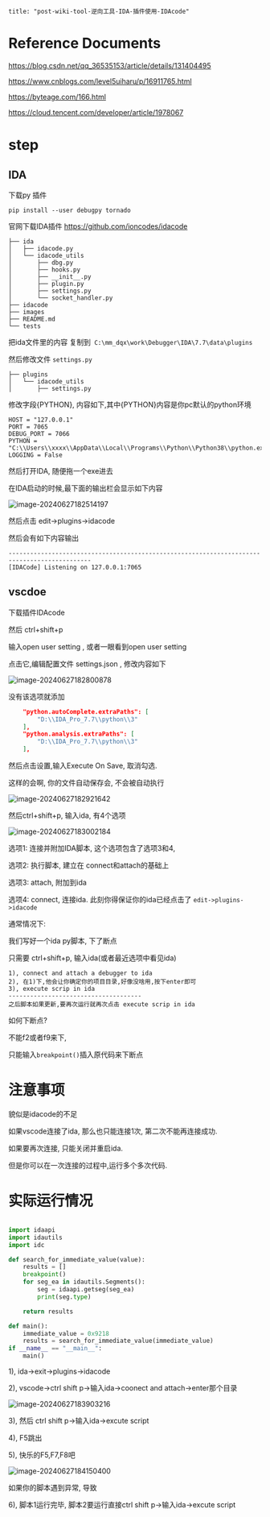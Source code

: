 ```
title: "post-wiki-tool-逆向工具-IDA-插件使用-IDAcode"
```



# Reference Documents



https://blog.csdn.net/qq_36535153/article/details/131404495

https://www.cnblogs.com/level5uiharu/p/16911765.html

https://byteage.com/166.html

https://cloud.tencent.com/developer/article/1978067



# step



## IDA

下载py 插件

```
pip install --user debugpy tornado
```





官网下载IDA插件 https://github.com/ioncodes/idacode

```
├── ida
│   ├── idacode.py
│   └── idacode_utils
│       ├── dbg.py
│       ├── hooks.py
│       ├── __init__.py
│       ├── plugin.py
│       ├── settings.py
│       └── socket_handler.py
├── idacode
├── images
├── README.md
└── tests
```

把ida文件里的内容 复制到` C:\mm_dqx\work\Debugger\IDA\7.7\data\plugins`

然后修改文件 `settings.py`

```
├── plugins
│   └── idacode_utils
│       ├── settings.py
```

修改字段{PYTHON}, 内容如下,其中{PYTHON}内容是你pc默认的python环境

```
HOST = "127.0.0.1"
PORT = 7065
DEBUG_PORT = 7066
PYTHON = "C:\\Users\\xxxx\\AppData\\Local\\Programs\\Python\\Python38\\python.exe"
LOGGING = False
```

然后打开IDA, 随便拖一个exe进去

在IDA启动的时候,最下面的输出栏会显示如下内容

![image-20240627182514197](./img/image-20240627182514197.png)



然后点击 edit->plugins->idacode

然后会有如下内容输出

```
---------------------------------------------------------------------------------------------
[IDACode] Listening on 127.0.0.1:7065
```



## vscdoe

下载插件IDAcode

然后 ctrl+shift+p

输入open user setting , 或者一眼看到open user setting

点击它,编辑配置文件 settings.json , 修改内容如下

![image-20240627182800878](./img/image-20240627182800878.png)

没有该选项就添加

```json
    "python.autoComplete.extraPaths": [
        "D:\\IDA_Pro_7.7\\python\\3"
    ],
    "python.analysis.extraPaths": [
        "D:\\IDA_Pro_7.7\\python\\3"
    ],
```



然后点击设置,输入Execute On Save, 取消勾选.

这样的会啊, 你的文件自动保存会, 不会被自动执行

![image-20240627182921642](./img/image-20240627182921642.png)



然后ctrl+shift+p, 输入ida, 有4个选项

![image-20240627183002184](./img/image-20240627183002184.png)

选项1: 连接并附加IDA脚本, 这个选项包含了选项3和4, 

选项2: 执行脚本, 建立在 connect和attach的基础上

选项3: attach, 附加到ida

选项4: connect, 连接ida. 此刻你得保证你的ida已经点击了 `edit->plugins->idacode`

通常情况下:

我们写好一个ida py脚本, 下了断点

只需要 ctrl+shift+p, 输入ida(或者最近选项中看见ida)

```
1), connect and attach a debugger to ida
2), 在1)下,他会让你确定你的项目目录,好像没啥用,按下enter即可
3), execute scrip in ida
-------------------------------------
之后脚本如果更新,要再次运行就再次点击 execute scrip in ida
```



如何下断点?

不能f2或者f9来下,

只能输入`breakpoint()`插入原代码来下断点







# 注意事项

貌似是idacode的不足

如果vscode连接了ida, 那么也只能连接1次, 第二次不能再连接成功. 

如果要再次连接, 只能关闭并重启ida.

但是你可以在一次连接的过程中,运行多个多次代码.



# 实际运行情况



```python

import idaapi
import idautils
import idc

def search_for_immediate_value(value):
    results = []
    breakpoint()
    for seg_ea in idautils.Segments():
        seg = idaapi.getseg(seg_ea)
        print(seg.type)

    return results

def main():
    immediate_value = 0x9218
    results = search_for_immediate_value(immediate_value)
if __name__ == "__main__":
    main()

```





1), ida->exit->plugins->idacode

2), vscode->ctrl shift p->输入ida->coonect and attach->enter那个目录

![image-20240627183903216](./img/image-20240627183903216.png)



3), 然后 ctrl shift p->输入ida->excute script

4), F5跳出

5), 快乐的F5,F7,F8吧

![image-20240627184150400](./img/image-20240627184150400.png)



如果你的脚本遇到异常, 导致

6), 脚本1运行完毕, 脚本2要运行直接ctrl shift p->输入ida->excute script